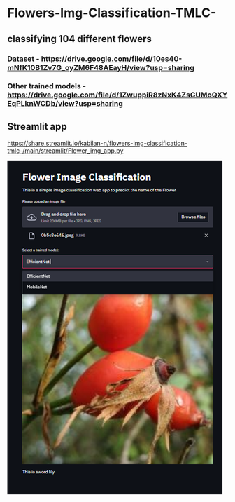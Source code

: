 # Flowers-Img-Classification-TMLC-

## classifying 104 different flowers

### Dataset - https://drive.google.com/file/d/10es40-mNfK10B1Zv7G_oyZM6F48AEayH/view?usp=sharing

### Other trained models - https://drive.google.com/file/d/1ZwuppiR8zNxK4ZsGUMoQXYEqPLknWCDb/view?usp=sharing

## Streamlit app 

https://share.streamlit.io/kabilan-n/flowers-img-classification-tmlc-/main/streamlit/Flower_img_app.py

![alt text](https://github.com/Kabilan-n/Flowers-Img-Classification-TMLC-/blob/main/streamlit/streamlit.png?raw=true)
